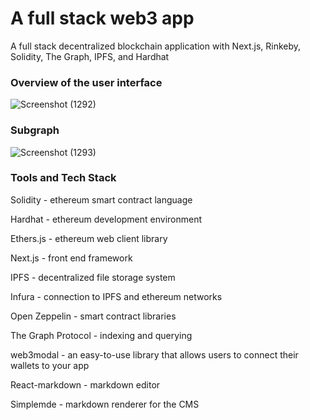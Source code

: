 # A full stack web3 app

A full stack decentralized blockchain application with Next.js, Rinkeby, Solidity, The Graph, IPFS, and Hardhat

### Overview of the user interface
![Screenshot (1292)](https://user-images.githubusercontent.com/67197664/169070165-2a663d34-cecf-4321-98de-6c5bbfe124ac.png)

### Subgraph 
![Screenshot (1293)](https://user-images.githubusercontent.com/67197664/169072706-1da3fe11-18b3-4e9d-a021-79162e42c09e.png)


### Tools and Tech Stack

Solidity - ethereum smart contract language

Hardhat - ethereum development environment

Ethers.js - ethereum web client library

Next.js - front end framework

IPFS - decentralized file storage system

Infura - connection to IPFS and ethereum networks

Open Zeppelin - smart contract libraries

The Graph Protocol - indexing and querying

web3modal - an easy-to-use library that allows users to connect their wallets to your app

React-markdown  - markdown editor 

Simplemde - markdown renderer for the CMS
